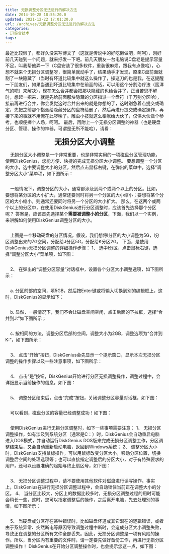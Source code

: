 ```yaml
---
title: 无损调整分区无法进行的解决方法
date: 2014-10-28 18:55:20.0
updated: 2021-12-22 17:01:20.0
url: /archives/无损调整分区无法进行的解决方法
categories: 
- IT综合技术
tags: 
---
```


最近比较懒了，都好久没来写博文了（这就是传说中的好吃懒做吧，呵呵），刚好前几天碰到一个问题，就来抒发一下吧。前几天朋友一台电脑说C盘老是提示容量不足，叫我帮他弄一下（C盘安装了很多软件，重装很麻烦，跟我有点像哈），心想不就来个无损分区调整呀，很简单就动手了，结果动手才发现，原来C盘前面就割了一块隐藏了（当时有坏道比较集中就这么操作了，操这刀的也是我，在这提醒一下朋友们，如果当遇到坏道比较集中在前面的话，可以用这个分割治疗法（蛮洋气的吧）来解决），现在怎么合并都会把那块隐藏的也给合并了，正当苦思不解时，想起一招来，就是先给前面那块隐藏的分区指派一个盘符（千万别分区哈），接前再进行合并，你会发觉这时合并出来的就是你想的了，这时别急着点提交或确定，先把之前那个指派给隐藏分区的盘符给删了，然后再进行提交或确定操作，再接下来的事就不用俺在此啰嗦了。雕虫小技就这么奉献给大伙了，仅供大伙做个参考，也顺便捧个人场，呵呵。
最后，再附上一个无损分区调整的神器（也是硬盘分区、管理、操作的神器，可谓是无所不能哈），请看：
<p align="center"><span style="font-size: x-large;"><b>无损分区大小调整</b></span></p>
    无损分区大小调整是一个非常重要，也是非常实用的一项磁盘分区管理功能，使用DiskGenius，您能方便、快捷的完成无损分区大小调整。
要想调整一个分区的大小，选中要调整大小的分区，然后点击鼠标右键，在弹出的菜单中，选择“调整分区大小”菜单项，如下图所示：
<p align="center"><img src="http://uu126.cn/wp-content/uploads/2014/10/partition-resizing-011.jpg" alt="" /></p>
    一般情况下，调整分区的大小，通常都涉及到两个或两个以上的分区。比如，要想将某分区的大小扩大，通常还要同时将另一个分区的大小缩小；要想将某个分区的大小缩小，则通常还要同时将另一个分区的大小扩大。
那么，在这两个或两个以上的分区中，在使用DiskGenius进行分区调整时，应该首先选择那个分区呢？
答案是，应该首先选择某个<strong>需要被调整小的分区</strong>，下面，我们以一个实例，来讲解如何使用DiskGenius调整分区的大小。
<p align="center"><img src="http://uu126.cn/wp-content/uploads/2014/10/partition-resizing-021.jpg" alt="" /></p>
    上图是一个移动硬盘的分区情况，假设，我们想将I分区的大小调整为5G，I分区调整出来的7G空间，分配给J分区5G，分配给K分区2G。
下面，是使用DiskGenius无损分区调整的详细操作步骤：
1、 选中I分区，点击鼠标右键，选择“调整分区大小”菜单项，如下图：
<p align="center"><img src="http://uu126.cn/wp-content/uploads/2014/10/partition-resizing-011.jpg" alt="" /></p>
    2、 在弹出的“调整分区容量”对话框中，设置各个分区大小调整选项，如下图所示：
<p align="center"><img src="http://uu126.cn/wp-content/uploads/2014/10/partition-resizing-031.jpg" alt="" /></p>
    a. 分区前部的空间，填5GB，然后按Enter键或将输入切换到别的编辑框上，这时，DiskGenius的显示如下：
<p align="center"><img src="http://uu126.cn/wp-content/uploads/2014/10/partition-resizing-041.jpg" alt="" /></p>
    b. 显然，一般情况下，我们不会让磁盘空间空闲，点击后面的下拉框，选择“合并到J:”如下图所示；
<p align="center"><img src="http://uu126.cn/wp-content/uploads/2014/10/partition-resizing-051.jpg" alt="" /></p>
    c. 按相同的方法，调整分区后部的空间，调整大小为2GB，调整选项为“合并到K:”，如下图所示：
<p align="center"><img src="http://uu126.cn/wp-content/uploads/2014/10/partition-resizing-061.jpg" alt="" /></p>
    3、 点击“开始”按钮，DiskGenius会先显示一个提示窗口，显示本次无损分区调整的操作步骤以及一些注意事项，如下图所示：
<p align="center"><img src="http://uu126.cn/wp-content/uploads/2014/10/partition-resizing-071.jpg" alt="" /></p>
    4、 点击“是”按钮，DiskGenius开始进行分区无损调整操作，调整过程中，会详细显示当前操作的信息，如下图：
<p align="center"><img src="http://uu126.cn/wp-content/uploads/2014/10/partition-resizing-081.jpg" alt="" /></p>
    5、 调整分区结束后，点击“完成”按钮，关闭调整分区容量对话框，如下图：
<p align="center"><img src="http://uu126.cn/wp-content/uploads/2014/10/partition-resizing-091.jpg" alt="" /></p>
    可以看到，磁盘分区的容量已经调整成功！如下图：
<p align="center"><img src="http://uu126.cn/wp-content/uploads/2014/10/partition-resizing-101.jpg" alt="" /></p>
    使用DiskGenius进行无损分区调整时，如下一些事项需要注意：
1、 无损分区调整操作，如有涉及到系统分区（通常是C：）时，DiskGenius会自动重启电脑进入DOS模式，并自动运行DiskGenius DOS版来完成无损分区调整工作，分区调整结束后，又会自动重新启动电脑，返回到Windows系统；
2、 调整分区大小时，DiskGenius支持鼠标操作，可以用鼠标改变分区大小，移动分区位置，切换调整后空间的处理选项等；也可以直接指定调整后的分区大小，对于有特殊要求的用户，还可以设置准确的起始与终止扇区号，如下图：
<p align="center"><img src="http://uu126.cn/wp-content/uploads/2014/10/partition-resizing-111.jpg" alt="" /></p>
    3、 无损分区调整过程中，请不要使用其他软件对磁盘进行读写操作。事实上，DiskGenius在进行无损分区调整过程中，会自动锁住当前正在调整大小的分区。
4、 当分区比较大，分区上的数据比较多时，无损分区调整过程的用时可能会稍长一些，这时，您可以指定调整后的操作，之后离开电脑，先去处理别的事情，如下图所示：
<p align="center"><img src="http://uu126.cn/wp-content/uploads/2014/10/partition-resizing-121.jpg" alt="" /></p>
    5、 当硬盘或分区存在某种错误时，比如磁盘坏道或其它潜在的逻辑错误，或者由于系统异常、突然断电等原因导致调整过程中断时，会造成分区大小调整失败，导致正在调整的分区所有文件全部丢失。因此，无损分区调整是一项有风险的操作。所以，当分区内有重要的文件时，请一定要先做好备份工作，再进行无损分区调整操作！
DiskGenius在开始分区调整操作时，也会提示您这一点，如下图：
<p align="center"><img src="http://uu126.cn/wp-content/uploads/2014/10/partition-resizing-131.jpg" alt="" /></p>